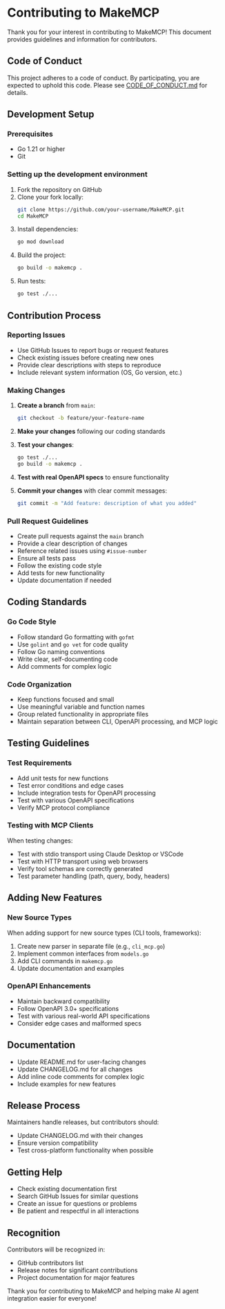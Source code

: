 # Contributing to MakeMCP

Thank you for your interest in contributing to MakeMCP! This document provides guidelines and information for contributors.

## Code of Conduct

This project adheres to a code of conduct. By participating, you are expected to uphold this code. Please see [CODE_OF_CONDUCT.md](CODE_OF_CONDUCT.md) for details.

## Development Setup

### Prerequisites

- Go 1.21 or higher
- Git

### Setting up the development environment

1. Fork the repository on GitHub
2. Clone your fork locally:
   ```bash
   git clone https://github.com/your-username/MakeMCP.git
   cd MakeMCP
   ```
3. Install dependencies:
   ```bash
   go mod download
   ```
4. Build the project:
   ```bash
   go build -o makemcp .
   ```
5. Run tests:
   ```bash
   go test ./...
   ```

## Contribution Process

### Reporting Issues

- Use GitHub Issues to report bugs or request features
- Check existing issues before creating new ones
- Provide clear descriptions with steps to reproduce
- Include relevant system information (OS, Go version, etc.)

### Making Changes

1. **Create a branch** from `main`:
   ```bash
   git checkout -b feature/your-feature-name
   ```

2. **Make your changes** following our coding standards

3. **Test your changes**:
   ```bash
   go test ./...
   go build -o makemcp .
   ```

4. **Test with real OpenAPI specs** to ensure functionality

5. **Commit your changes** with clear commit messages:
   ```bash
   git commit -m "Add feature: description of what you added"
   ```

### Pull Request Guidelines

- Create pull requests against the `main` branch
- Provide a clear description of changes
- Reference related issues using `#issue-number`
- Ensure all tests pass
- Follow the existing code style
- Add tests for new functionality
- Update documentation if needed

## Coding Standards

### Go Code Style

- Follow standard Go formatting with `gofmt`
- Use `golint` and `go vet` for code quality
- Follow Go naming conventions
- Write clear, self-documenting code
- Add comments for complex logic

### Code Organization

- Keep functions focused and small
- Use meaningful variable and function names
- Group related functionality in appropriate files
- Maintain separation between CLI, OpenAPI processing, and MCP logic

## Testing Guidelines

### Test Requirements

- Add unit tests for new functions
- Test error conditions and edge cases
- Include integration tests for OpenAPI processing
- Test with various OpenAPI specifications
- Verify MCP protocol compliance

### Testing with MCP Clients

When testing changes:
- Test with stdio transport using Claude Desktop or VSCode
- Test with HTTP transport using web browsers
- Verify tool schemas are correctly generated
- Test parameter handling (path, query, body, headers)

## Adding New Features

### New Source Types

When adding support for new source types (CLI tools, frameworks):
1. Create new parser in separate file (e.g., `cli_mcp.go`)
2. Implement common interfaces from `models.go`
3. Add CLI commands in `makemcp.go`
4. Update documentation and examples

### OpenAPI Enhancements

- Maintain backward compatibility
- Follow OpenAPI 3.0+ specifications
- Test with various real-world API specifications
- Consider edge cases and malformed specs

## Documentation

- Update README.md for user-facing changes
- Update CHANGELOG.md for all changes
- Add inline code comments for complex logic
- Include examples for new features

## Release Process

Maintainers handle releases, but contributors should:
- Update CHANGELOG.md with their changes
- Ensure version compatibility
- Test cross-platform functionality when possible

## Getting Help

- Check existing documentation first
- Search GitHub Issues for similar questions
- Create an issue for questions or problems
- Be patient and respectful in all interactions

## Recognition

Contributors will be recognized in:
- GitHub contributors list
- Release notes for significant contributions
- Project documentation for major features

Thank you for contributing to MakeMCP and helping make AI agent integration easier for everyone!